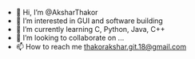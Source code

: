 - 👋 Hi, I’m @AksharThakor
- 👀 I’m interested in GUI and software building
- 🌱 I’m currently learning C, Python, Java, C++
- 💞️ I’m looking to collaborate on ...
- 📫 How to reach me thakorakshar.git.18@gmail.com

<!---
AksharThakor/AksharThakor is a ✨ special ✨ repository because its `README.md` (this file) appears on your GitHub profile.
You can click the Preview link to take a look at your changes.
--->
